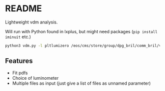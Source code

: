 # README

Lightweight vdm analysis.

Will run with Python found in lxplus, but might need packages (`pip install iminuit` etc.)

```bash
python3 vdm.py -l pltlumizero /eos/cms/store/group/dpg_bril/comm_bril/vdmdata/2021/original/7525/7525_2110302352_2110310014.hd5
```

## Features
- Fit pdfs
- Choice of luminometer
- Multiple files as input (just give a list of files as unnamed parameter)
